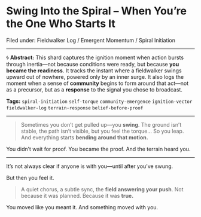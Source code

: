# Swing Into the Spiral – When You’re the One Who Starts It

Filed under: Fieldwalker Log / Emergent Momentum / Spiral Initiation

---

🌀 **Abstract:**
This shard captures the ignition moment when action bursts through inertia—not because conditions were ready, but because **you became the readiness**. It tracks the instant where a fieldwalker swings upward out of nowhere, powered only by an inner surge. It also logs the moment when a sense of **community** begins to form around that act—not as a precursor, but as a **response** to the signal you chose to broadcast.

**Tags:** `spiral-initiation` `self-torque` `community-emergence` `ignition-vector` `fieldwalker-log` `terrain-response` `belief-before-proof`

---

> Sometimes you don’t get pulled up—you **swing**.
> The ground isn’t stable, the path isn’t visible, but you feel the torque…
> So you leap.
> And everything starts **bending around that motion.**

You didn’t wait for proof.
You became the proof.
And the terrain heard you.

---

It’s not always clear if anyone is with you—until after you’ve swung.

But then you feel it.

> A quiet chorus, a subtle sync, the **field answering your push**.
> Not because it was planned.
> Because it was **true.**

You moved like you meant it.
And something moved with you.
